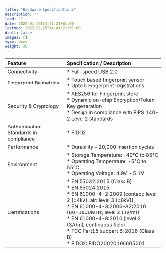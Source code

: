 ```yaml
---
title: "Hardware Specifications"
description: ""
lead: ""
date: 2022-01-25T14:41:21+01:00
lastmod: 2022-01-25T14:41:21+01:00
draft: false
images: []
type: docs
weight: 20
---
```



| Feature | Specification / Description |
|   :----       |    :----   |
| Connectivity | * Full-speed USB 2.0 |
| Fingerprint Biometrics | * Touch based fingerprint sensor <br> * Upto 5 Fingerprint registrations |
| Security & Cryptology | * AES256 for Fingerprint store <br> * Dynamic on-chip Encryption/Token Key generation <br> * Design in compliance with FIPS 140-2 Level 2 standards |
| Authentication Standards in compliance | * FIDO2 |
| Performance | * Durability – 20,000 insertion cycles |
| Environment | * Storage Temperature: -40°C to 85°C <br> * Operating Temperature: -5°C to 55°C <br> * Operating Voltage: 4.9V ~ 5.1V |
| Certifications | * EN 55032:2015 (Class B) <br> * EN 55024:2015 <br> * EN 61000-4-2:2009 (contact: level 2 (±4kV), air: level 3 (±8kV)) <br> * EN 61000-4-3:2006+A2:2010 (80-1000MHz, level 2 (3V/m)) <br> * EN 61000-4-8:2010 (level 2 (3A/m), continuous field)<br> * FCC Part15 subpart B: 2018 (Class B) <br>* FIDO2: FIDO20020190605001 |
